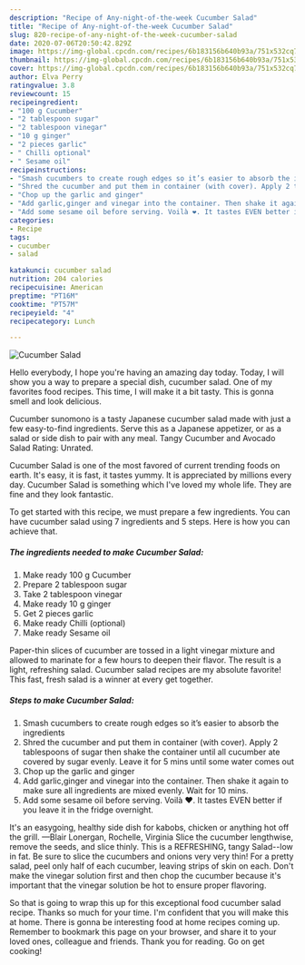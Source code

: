 ```yaml
---
description: "Recipe of Any-night-of-the-week Cucumber Salad"
title: "Recipe of Any-night-of-the-week Cucumber Salad"
slug: 820-recipe-of-any-night-of-the-week-cucumber-salad
date: 2020-07-06T20:50:42.829Z
image: https://img-global.cpcdn.com/recipes/6b183156b640b93a/751x532cq70/cucumber-salad-recipe-main-photo.jpg
thumbnail: https://img-global.cpcdn.com/recipes/6b183156b640b93a/751x532cq70/cucumber-salad-recipe-main-photo.jpg
cover: https://img-global.cpcdn.com/recipes/6b183156b640b93a/751x532cq70/cucumber-salad-recipe-main-photo.jpg
author: Elva Perry
ratingvalue: 3.8
reviewcount: 15
recipeingredient:
- "100 g Cucumber"
- "2 tablespoon sugar"
- "2 tablespoon vinegar"
- "10 g ginger"
- "2 pieces garlic"
- " Chilli optional"
- " Sesame oil"
recipeinstructions:
- "Smash cucumbers to create rough edges so it’s easier to absorb the ingredients"
- "Shred the cucumber and put them in container (with cover). Apply 2 tablespoons of sugar then shake the container until all cucumber ate covered by sugar evenly. Leave it for 5 mins until some water comes out"
- "Chop up the garlic and ginger"
- "Add garlic,ginger and vinegar into the container. Then shake it again to make sure all ingredients are mixed evenly. Wait for 10 mins."
- "Add some sesame oil before serving. Voilà ❤️. It tastes EVEN better if you leave it in the fridge overnight."
categories:
- Recipe
tags:
- cucumber
- salad

katakunci: cucumber salad 
nutrition: 204 calories
recipecuisine: American
preptime: "PT16M"
cooktime: "PT57M"
recipeyield: "4"
recipecategory: Lunch

---
```



![Cucumber Salad](https://img-global.cpcdn.com/recipes/6b183156b640b93a/751x532cq70/cucumber-salad-recipe-main-photo.jpg)

Hello everybody, I hope you're having an amazing day today. Today, I will show you a way to prepare a special dish, cucumber salad. One of my favorites food recipes. This time, I will make it a bit tasty. This is gonna smell and look delicious.

Cucumber sunomono is a tasty Japanese cucumber salad made with just a few easy-to-find ingredients. Serve this as a Japanese appetizer, or as a salad or side dish to pair with any meal. Tangy Cucumber and Avocado Salad Rating: Unrated.

Cucumber Salad is one of the most favored of current trending foods on earth. It's easy, it is fast, it tastes yummy. It is appreciated by millions every day. Cucumber Salad is something which I've loved my whole life. They are fine and they look fantastic.


To get started with this recipe, we must prepare a few ingredients. You can have cucumber salad using 7 ingredients and 5 steps. Here is how you can achieve that.

<!--inarticleads1-->

##### The ingredients needed to make Cucumber Salad:

1. Make ready 100 g Cucumber
1. Prepare 2 tablespoon sugar
1. Take 2 tablespoon vinegar
1. Make ready 10 g ginger
1. Get 2 pieces garlic
1. Make ready  Chilli (optional)
1. Make ready  Sesame oil


Paper-thin slices of cucumber are tossed in a light vinegar mixture and allowed to marinate for a few hours to deepen their flavor. The result is a light, refreshing salad. Cucumber salad recipes are my absolute favorite! This fast, fresh salad is a winner at every get together. 

<!--inarticleads2-->

##### Steps to make Cucumber Salad:

1. Smash cucumbers to create rough edges so it’s easier to absorb the ingredients
1. Shred the cucumber and put them in container (with cover). Apply 2 tablespoons of sugar then shake the container until all cucumber ate covered by sugar evenly. Leave it for 5 mins until some water comes out
1. Chop up the garlic and ginger
1. Add garlic,ginger and vinegar into the container. Then shake it again to make sure all ingredients are mixed evenly. Wait for 10 mins.
1. Add some sesame oil before serving. Voilà ❤️. It tastes EVEN better if you leave it in the fridge overnight.


It&#39;s an easygoing, healthy side dish for kabobs, chicken or anything hot off the grill. —Blair Lonergan, Rochelle, Virginia Slice the cucumber lengthwise, remove the seeds, and slice thinly. This is a REFRESHING, tangy Salad--low in fat. Be sure to slice the cucumbers and onions very very thin! For a pretty salad, peel only half of each cucumber, leaving strips of skin on each. Don&#39;t make the vinegar solution first and then chop the cucumber because it&#39;s important that the vinegar solution be hot to ensure proper flavoring. 

So that is going to wrap this up for this exceptional food cucumber salad recipe. Thanks so much for your time. I'm confident that you will make this at home. There is gonna be interesting food at home recipes coming up. Remember to bookmark this page on your browser, and share it to your loved ones, colleague and friends. Thank you for reading. Go on get cooking!
